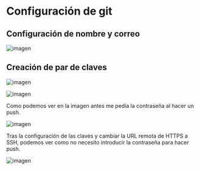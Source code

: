 # Configuración de git

## Configuración de nombre y correo
![imagen](https://github.com/josemip98/OrganizeUDiet/blob/master/docs/img/nombre_correo.png)

## Creación de par de claves

![imagen](https://github.com/josemip98/OrganizeUDiet/blob/master/docs/img/remote1.png)

![imagen](https://github.com/josemip98/OrganizeUDiet/blob/master/docs/img/remote2.png)

Como podemos ver en la imagen antes me pedía la contraseña al hacer un push.

![imagen](https://github.com/josemip98/OrganizeUDiet/blob/master/docs/img/pass.png)

Tras la configuración de las claves y cambiar la URL remota de HTTPS a SSH, podemos ver como no necesito introducir la contraseña para hacer push.

![imagen](https://github.com/josemip98/OrganizeUDiet/blob/master/docs/img/claves.png)
